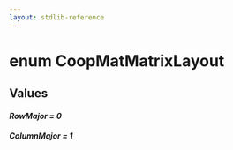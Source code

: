 ```yaml
---
layout: stdlib-reference
---
```


# enum CoopMatMatrixLayout

## Values 

####  <a id="decl-RowMajor"></a>_RowMajor = 0_
####  <a id="decl-ColumnMajor"></a>_ColumnMajor = 1_
